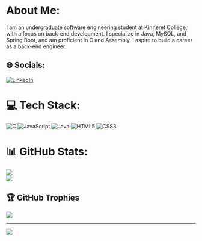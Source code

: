 # About Me:
I am an undergraduate software engineering student at Kinneret College, with a focus on back-end development. I specialize in Java, MySQL, and Spring Boot, and am proficient in C and Assembly. I aspire to build a career as a back-end engineer.


## 🌐 Socials:
[![LinkedIn](https://img.shields.io/badge/LinkedIn-%230077B5.svg?logo=linkedin&logoColor=white)](https://linkedin.com/in/daniel-cherepanov-9843a4355) 

# 💻 Tech Stack:
![C](https://img.shields.io/badge/c-%2300599C.svg?style=for-the-badge&logo=c&logoColor=white) ![JavaScript](https://img.shields.io/badge/javascript-%23323330.svg?style=for-the-badge&logo=javascript&logoColor=%23F7DF1E) ![Java](https://img.shields.io/badge/java-%23ED8B00.svg?style=for-the-badge&logo=openjdk&logoColor=white) ![HTML5](https://img.shields.io/badge/html5-%23E34F26.svg?style=for-the-badge&logo=html5&logoColor=white) ![CSS3](https://img.shields.io/badge/css3-%231572B6.svg?style=for-the-badge&logo=css3&logoColor=white) 

# 📊 GitHub Stats:
![](https://github-readme-stats.vercel.app/api?username=danielda12312&theme=one_dark_pro&hide_border=false&include_all_commits=true&count_private=true)<br/>
![](https://nirzak-streak-stats.vercel.app/?user=danielda12312&theme=one_dark_pro&hide_border=false)<br/>


## 🏆 GitHub Trophies
![](https://github-profile-trophy.vercel.app/?username=danielda12312&theme=one_dark_pro&no-frame=false&no-bg=false&margin-w=4)

---
[![](https://visitcount.itsvg.in/api?id=danielda12312&icon=8&color=8)](https://visitcount.itsvg.in)

<!-- Proudly created with GPRM ( https://gprm.itsvg.in ) -->
